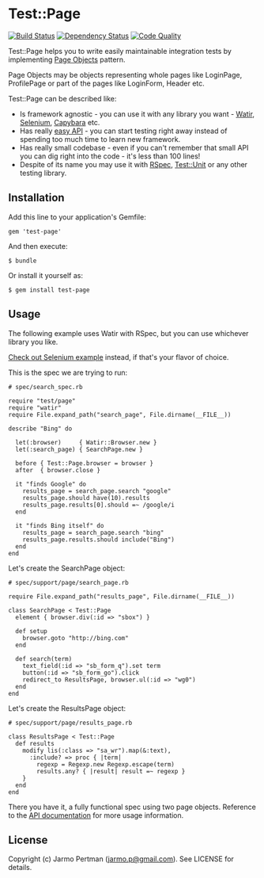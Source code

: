 # Test::Page

[![Build Status](https://secure.travis-ci.org/jarmo/test-page.png)](http://travis-ci.org/jarmo/test-page)
[![Dependency Status](https://gemnasium.com/jarmo/test-page.png)](https://gemnasium.com/jarmo/test-page)
[![Code Quality](https://codeclimate.com/badge.png)](https://codeclimate.com/github/jarmo/test-page)

Test::Page helps you to write easily maintainable integration tests by implementing [Page Objects](https://code.google.com/p/selenium/wiki/PageObjects) pattern.

Page Objects may be objects representing whole pages like LoginPage, ProfilePage or part of the pages like LoginForm, Header etc.

Test::Page can be described like:

* Is framework agnostic - you can use it with any library you want - [Watir](http://watir.com), [Selenium](http://seleniumhq.org/), [Capybara](https://github.com/jnicklas/capybara) etc.
* Has really [easy API](http://rubydoc.info/github/jarmo/test-page/frames) - you can start testing right away instead of spending too much time to learn new framework.
* Has really small codebase - even if you can't remember that small API you can dig right into the code - it's less than 100 lines!
* Despite of its name you may use it with [RSpec](http://rspec.info/), [Test::Unit](http://www.ruby-doc.org/stdlib-1.9.3/libdoc/test/unit/rdoc/Test/Unit.html) or any other testing library.

## Installation

Add this line to your application's Gemfile:

    gem 'test-page'

And then execute:

    $ bundle

Or install it yourself as:

    $ gem install test-page

## Usage

The following example uses Watir with RSpec, but you can use whichever library
you like.

[Check out Selenium example](https://github.com/jarmo/test-page/tree/master/examples) instead, if that's your flavor of choice.

This is the spec we are trying to run:

    # spec/search_spec.rb

    require "test/page"
    require "watir"
    require File.expand_path("search_page", File.dirname(__FILE__))

    describe "Bing" do
      
      let(:browser)     { Watir::Browser.new }
      let(:search_page) { SearchPage.new }
      
      before { Test::Page.browser = browser }
      after  { browser.close }

      it "finds Google" do
        results_page = search_page.search "google"
        results_page.should have(10).results
        results_page.results[0].should =~ /google/i
      end

      it "finds Bing itself" do
        results_page = search_page.search "bing"
        results_page.results.should include("Bing")
      end
    end

Let's create the SearchPage object:

    # spec/support/page/search_page.rb

    require File.expand_path("results_page", File.dirname(__FILE__))

    class SearchPage < Test::Page
      element { browser.div(:id => "sbox") }

      def setup
        browser.goto "http://bing.com"
      end

      def search(term)
        text_field(:id => "sb_form_q").set term
        button(:id => "sb_form_go").click
        redirect_to ResultsPage, browser.ul(:id => "wg0")
      end
    end

Let's create the ResultsPage object:

    # spec/support/page/results_page.rb

    class ResultsPage < Test::Page
      def results
        modify lis(:class => "sa_wr").map(&:text),
          :include? => proc { |term|
            regexp = Regexp.new Regexp.escape(term)
            results.any? { |result| result =~ regexp }
        }
      end
    end

There you have it, a fully functional spec using two page objects. Reference to the
[API documentation](http://rubydoc.info/github/jarmo/test-page/frames) for more usage information.

## License

Copyright (c) Jarmo Pertman (jarmo.p@gmail.com). See LICENSE for details.
